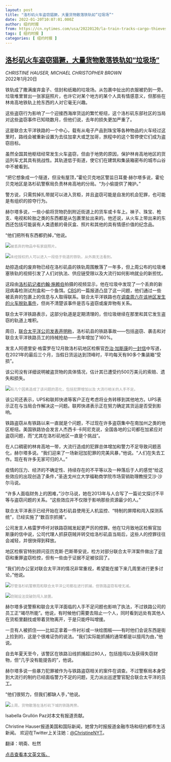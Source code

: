 ```yaml
---
layout: post
title: "洛杉矶火车盗窃猖獗，大量货物散落铁轨如“垃圾场”"
date: 2022-01-20T10:07:01.000Z
author: 纽约时报
from: https://cn.nytimes.com/usa/20220120/la-train-tracks-cargo-thieves/
tags: [ 纽约时报 ]
categories: [ 纽约时报 ]
---
```

<!--1642673221000-->
[洛杉矶火车盗窃猖獗，大量货物散落铁轨如“垃圾场”](https://cn.nytimes.com/usa/20220120/la-train-tracks-cargo-thieves/)
------

<div>
<address>CHRISTINE HAUSER, MICHAEL CHRISTOPHER BROWN</address><time pudate="2022-01-20 05:40:45" datetime="2022-01-20 05:40:45">2022年1月20日</time><section><p>铁轨成了撒满废弃盒子、信封和纸箱的垃圾场。从包裹中扯出的衣服被扔到一旁。垃圾堆里冒出一张家庭照片，也许它对某个地方的某个人具有情感意义，但那些在林肯高地铁轨上抢东西的人对它毫无兴趣。</p><p>这些盗窃行为影响了一个迎接西海岸货运的繁忙枢纽，这个洛杉矶东部社区的当局对这些盗窃事件已知晓数月，但他们说，去年的损失更加严重了。</p><p>这是联合太平洋铁路的一个中心，载有从电子产品到珠宝等各种物品的火车经过这里时，路线会被重新设置为去往加拿大或芝加哥，旅程中的这个暂停使它们成为盗窃目标。</p><p>虽然全国其他枢纽经常发生火车盗窃，但由于地势的原因，保护林肯高地地区的货运列车尤其具有挑战性。其轨道低于街道，使它们在建筑和集装箱密布的城市山谷中不被看到。</p><p>“把它想象成一个隧道，但没有屋顶，”霍伦贝克地区警监日耳曼·赫尔塔多说，霍伦贝克地区是洛杉矶警察局负责林肯高地的分局。“为小偷提供了掩护。”</p><p>警方说，只需剪掉扎带就可以进入货柜，并且盗窃可能是自发的机会犯罪，也可能是有组织的掠夺行为。</p><p>赫尔塔多说，一些小偷将货物扔到附近街道上的货车或卡车上。袜子、珠宝、枪支、电视和轮胎之类的东西都是从包裹里扯出来的。他还说，从火车上带出来的东西还包括可能装有人类遗骸的骨灰盒、照片和其他的具有情感价值的纪念品。</p><p>“他们把所有东西都扔掉，”他说。</p><p><img src="https://images.weserv.nl/?url=static01.nyt.com/images/2022/01/17/multimedia/00xp-trainthefts-2/merlin_200451090_16fe0090-bb70-4268-8a96-55878a1fa42f-master1050.jpg"><small style="color: #999;">被丢弃的物品中有家庭照片。</small></p><p><img src="https://images.weserv.nl/?url=static01.nyt.com/images/2022/01/17/multimedia/00xp-trainthefts-7/merlin_200451045_2b1660dd-2a71-43b6-a625-a1ab133e4110-master1050.jpg"><small style="color: #999;">未经授权的人可以进入一段低于街道的铁轨，从外面无法看到。</small></p><p>劫掠造成的废弃物已经在洛杉矶县的铁轨周围散落了一年多，但上周公布的垃圾堵塞铁轨的视频引发了人们对执法、供应链受限以及大流行如何影响就业的新担忧。</p><p>这段由<a rel="noopener noreferrer" target="_blank" href="https://twitter.com/johnschreiber/status/1481770722271760384">洛杉矶记者约翰·施赖伯</a>拍摄的视频显示，他在垃圾中发现了一个丢弃的新冠病毒检测试剂盒和一个鱼饵。<a rel="noopener noreferrer" target="_blank" href="https://losangeles.cbslocal.com/video/6186313-train-theft-investigation-continues-union-pacific-working-to-solve-problem/">CBS</a>的一篇报道凸显了这一问题，他们通过一些被丢弃的包裹上的信息与人取得联系。联合太平洋铁路也在<a rel="noopener noreferrer" target="_blank" href="https://abc7.com/cargo-train-union-pacific-derailment/11473747/">调查周六在该地区发生的火车脱轨事件</a>，但尚不清楚该事件是否与盗窃或废弃物有关系。</p><p>联合太平洋铁路表示，这部分轨道是定期清理的，但垃圾继续在那里和其它发生盗窃的轨道上堆积。</p><p>周日，<a rel="noopener noreferrer" target="_blank" href="https://www.up.com/aboutup/community/inside_track/la-cargo-threats-aggressive-response-220116.htm?agfc=InsideTrack&agfm=HomePage&agfs=UP.com">联合太平洋公司发表声明称</a>，洛杉矶县的铁路事故——包括盗窃、袭击和对联合太平洋铁路员工的持械抢劫——去年增加了160%。</p><p>发言人阿德里安·格雷罗在12月致洛杉矶地区检察官<a href="https://www.nytimes.com/2021/11/17/magazine/george-gascon-los-angeles.html">乔治·加斯康</a>的<a rel="noopener noreferrer" target="_blank" href="https://www.up.com/cs/groups/public/@uprr/@newsinfo/documents/up_pdf_nativedocs/pdf_up_la_district_atty_211221.pdf">一封信</a>中写道，在2021年的最后三个月，当假日货运达到顶峰时，平均每天有90多个集装箱“受损”。</p><p>该公司没有详细说明被盗货物的具体情况，估计其已遭受约500万美元的索赔、遗失和损失。</p><p><img src="https://images.weserv.nl/?url=static01.nyt.com/images/2022/01/18/multimedia/00xp-trainthefts-4b/merlin_200451240_4e2c1b9f-8301-46ec-8ee7-2a991fc99ca6-master1050.jpg"><small style="color: #999;">有几个因素造成了该问题的恶化，包括犯罪增加以及 大流行相关的人手不足。</small></p><p>该公司还表示，UPS和联邦快递等客户正在考虑将业务转移到其他地方。UPS表示正在与当局合作解决这一问题。联邦快递表示正在努力确定其货运是否受到影响。</p><p>铁路盗窃从有铁路以来一直就是个问题，不过现在许多盗窃集中在南加州之类的地区枢纽。美国铁路协会发言人杰西卡·卡阿尼克说，全国各地的公司都在加紧应对盗窃问题，而“尤其在洛杉矶地区一直是个挑战”。</p><p>在人口稠密的林肯高地一带，大流行造成的犯罪总体增加和警力不足导致问题恶化，赫尔塔多说。“我们迎来了一场新冠加犯罪的完美风暴，”他说。“人们在失去工作。现在有许多无家可归的人。”</p><p>疫情的压力、经济的不确定性、持续存在的不平等以及一种落后于人的感觉“给这些效应的出现创造了条件，”圣迭戈州立大学福勒商学院市场营销助理教授艾沙·沙尔马说。</p><p>“许多人面临财务上的困难，”沙尔马说，她在2013年与人合写了一篇论文探讨不平等与盗窃问题的关系。“这些效应并不仅限于影响那些资源最少的人。”</p><p>联合太平洋表示已经开始在洛杉矶县使用无人机监控、“特制的屏障和闯入探测系统”，已经实施了“数百宗抓捕”。</p><p>公司发言人格雷罗呼吁对铁路窃贼发起更严厉的控罪。他在12月致地区检察官加斯康的信中说，公司代理人抓获窃贼并转交给洛杉矶县当局后，这些人的控罪往往会减轻，并很快得到释放。</p><p>地区检察官特别顾问亚历克斯·巴斯蒂安说，检方对部分联合太平洋案件做出了盗窃和重罪盗窃检控，但有一些由于证据不足被驳回了。</p><p>“我们的办公室对联合太平洋的情况非常重视，希望能在接下来几周里进行更多讨论，”他说。</p><p><img src="https://images.weserv.nl/?url=static01.nyt.com/images/2022/01/17/multimedia/00xp-trainthefts-5/merlin_200450832_60952fd9-a607-4d8e-a644-2696a51db890-master1050.jpg"><small style="color: #999;">尽管洛杉矶警察局和联合太平洋公司都在进行抓捕，但铁路盗窃有增无减。</small></p><p><img src="https://images.weserv.nl/?url=static01.nyt.com/images/2022/01/17/multimedia/00xp-trainthefts-6/merlin_200450841_cdc28f61-3edd-4b29-8111-9567fdb1d4b9-master1050.jpg"><small style="color: #999;">窃贼设法突破防闯入装置。</small></p><p>赫尔塔多说警察和联合太平洋面临的人手不足问题也影响了执法，不过铁路公司的员工正“竭尽所能”。他说，有时候他们需要去阻止一个人，同时看到远处有其他人在货柜里翻找或带着货物离开，于是只能呼叫增援。</p><p>一旦有人被抓住——比如正拿着一件衬衫或一块绘图板——有时他们会说东西是街上捡到的，这是个很难证伪的说法。“我们实际能抓捕的通常都是以擅闯为由，”他说。</p><p>自去年夏天至今，该警区在铁路沿线抓捕超过80人，包括擅闯以及获得失窃财物，但“几乎没有能提告的”，他说。</p><p>赫尔塔多说一些暴力犯罪被作为与铁路盗窃相关的案件在调查。不过警察局本身受到大流行的制约已经面临警力不足的问题，无力派出巡逻警官配合联合太平洋的员工。</p><p>“他们很努力，但我们都缺人手，”他说。</p><p><img src="https://images.weserv.nl/?url=static01.nyt.com/images/2022/01/17/multimedia/00xp-trainthefts-1/00xp-trainthefts-1-master1050-v2.jpg"><small style="color: #999;">上周，货物散落在洛杉矶下城的铁路两旁。</small></p></section><footer><p>Isabella Grullón Paz对本文有报道贡献。</p><p>Christine Hauser报道美国和国际新闻，她曾为时报报道金融市场和纽约都市生活新闻。 欢迎在Twitter上关注她：<a rel="nofollow" target="_blank" href="https://twitter.com/ChristineNYT">@ChristineNYT</a>。</p><p>翻译：明斋、杜然</p><p><a rel="nofollow" target="_blank" href="https://www.nytimes.com/2022/01/19/us/la-train-tracks-cargo-thieves.html">点击查看本文英文版。</a></p></footer>
</div>
